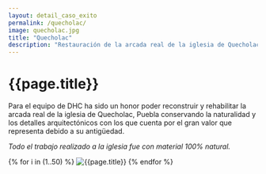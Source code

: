 ```yaml
---
layout: detail_caso_exito
permalink: /quecholac/
image: quecholac.jpg
title: "Quecholac"
description: "Restauración de la arcada real de la iglesia de Quecholac, Puebla..."
---
```


<div class="container-fluid mt-3 pb-3">
    <div class="container bg-white">
        <div class="p-5 ">
            <h1 class="cnt-title">{{page.title}}</h1>
            <p>
                Para el equipo de DHC ha sido un honor poder reconstruir y rehabilitar la arcada real de la iglesia de Quecholac, Puebla conservando la naturalidad y los detalles arquitectónicos con los que cuenta por el gran valor que representa debido a su antigüedad.
            </p>
            <p class="text-inportant-resalt">
                <em>Todo el trabajo realizado a la iglesia fue con material 100% natural.</em>
            </p>
        </div>
        <div id="gallery" class="container-gallery">
            {% for i in (1..50) %}
            <img alt="{{page.title}}" src="/assets/images/gallerys/quecholac/thumbnail/{{i}}.jpg"
                data-image="/assets/images/gallerys/quecholac/{{i}}.jpg" data-description="{{page.title}}">
            {% endfor %}
        </div>
    </div>
</div>